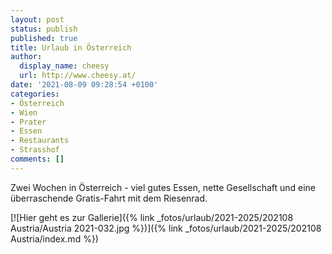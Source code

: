 ```yaml
---
layout: post
status: publish
published: true
title: Urlaub in Österreich
author:
  display_name: cheesy
  url: http://www.cheesy.at/
date: '2021-08-09 09:28:54 +0100'
categories:
- Österreich
- Wien
- Prater
- Essen
- Restaurants
- Strasshof
comments: []
---
```


<!-- Guide to Markdown: https://guides.github.com/features/mastering-markdown/ -->

Zwei Wochen in Österreich - viel gutes Essen, nette Gesellschaft und eine überraschende Gratis-Fahrt mit dem Riesenrad.

[![Hier geht es zur Gallerie]({% link _fotos/urlaub/2021-2025/202108 Austria/Austria 2021-032.jpg %})]({% link _fotos/urlaub/2021-2025/202108 Austria/index.md %})
